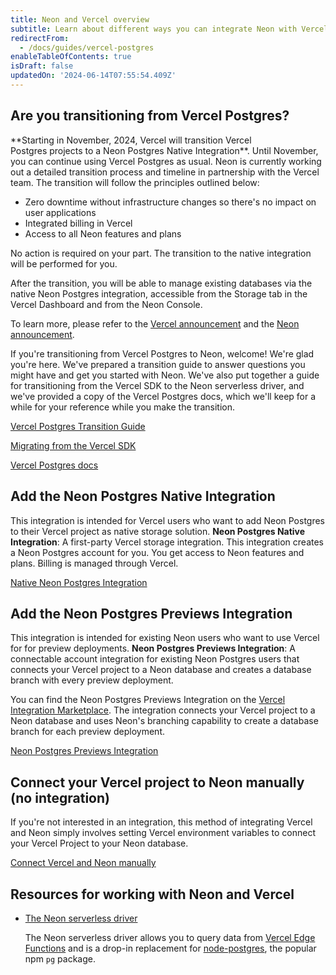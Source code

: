 ```yaml
---
title: Neon and Vercel overview
subtitle: Learn about different ways you can integrate Neon with Vercel
redirectFrom:
  - /docs/guides/vercel-postgres
enableTableOfContents: true
isDraft: false
updatedOn: '2024-06-14T07:55:54.409Z'
---
```


## Are you transitioning from Vercel Postgres?

  <Admonition type="important">
  **Starting in November, 2024, Vercel will transition Vercel Postgres projects to a Neon Postgres Native Integration**. Until November, you can continue using Vercel Postgres as usual. Neon is currently working out a detailed transition process and timeline in partnership with the Vercel team. The transition will follow the principles outlined below:

  - Zero downtime without infrastructure changes so there's no impact on user applications
  - Integrated billing in Vercel
  - Access to all Neon features and plans

  No action is required on your part. The transition to the native integration will be performed for you.

  After the transition, you will be able to manage existing databases via the native Neon Postgres integration, accessible from the Storage tab in the Vercel Dashboard and from the Neon Console. 

  To learn more, please refer to the [Vercel announcement](https://vercel.com/blog/introducing-the-vercel-marketplace) and the [Neon announcement](https://neon.tech/blog/leveling-up-our-partnership-with-vercel).
  </Admonition>

If you're transitioning from Vercel Postgres to Neon, welcome! We're glad you're here. We've prepared a transition guide to answer questions you might have and get you started with Neon. We've also put together a guide for transitioning from the Vercel SDK to the Neon serverless driver, and we've provided a copy of the Vercel Postgres docs, which we'll keep for a while for your reference while you make the transition.

<DetailIconCards>

<a href="/docs/guides/vercel-postgres-transition-guide" description="Everything you need to know about transitioning from Vercel Postgres to Neon" icon="vercel">Vercel Postgres Transition Guide</a>

<a href="/docs/guides/vercel-sdk-migration-guide" description="Learn how to migrate from the Vercel SDK to the Neon serverless driver" icon="vercel">Migrating from the Vercel SDK</a>

<a href="/docs/guides/vercel-postgres-docs" description="Find a copy of the Vercel Postgres docs for your reference while you transition" icon="vercel">Vercel Postgres docs</a>

</DetailIconCards>

## Add the Neon Postgres Native Integration

This integration is intended for Vercel users who want to add Neon Postgres to their Vercel project as native storage solution. **Neon Postgres Native Integration**: A first-party Vercel storage integration. This integration creates a Neon Postgres account for you. You get access to Neon features and plans. Billing is managed through Vercel.

<DetailIconCards>

<a href="/docs/guides/vercel-native-integration" description="Learn how to install the Install the Native Neon Postgres Integration from the Vercel Marketplace" icon="vercel">Native Neon Postgres Integration</a>

</DetailIconCards>

## Add the Neon Postgres Previews Integration

This integration is intended for existing Neon users who want to use Vercel for for preview deployments. **Neon Postgres Previews Integration**: A connectable account integration for existing Neon Postgres users that connects your Vercel project to a Neon database and creates a database branch with every preview deployment.

You can find the Neon Postgres Previews Integration on the [Vercel Integration Marketplace](https://vercel.com/integrations/neon). The integration connects your Vercel project to a Neon database and uses Neon's branching capability to create a database branch for each preview deployment.

<DetailIconCards>

<a href="/docs/guides/vercel-previews-integration" description="Learn how to install the Neon Postgres Preview Integration for a database branch with each preview deployment" icon="vercel">Neon Postgres Previews Integration</a>

</DetailIconCards>

## Connect your Vercel project to Neon manually (no integration)

If you're not interested in an integration, this method of integrating Vercel and Neon simply involves setting Vercel environment variables to connect your Vercel Project to your Neon database.

<DetailIconCards>

<a href="/docs/guides/vercel-previews-integration" description="Connect your Vercel project to Neon manually (no integration)" icon="vercel">Connect Vercel and Neon manually</a>

</DetailIconCards>



## Resources for working with Neon and Vercel
  
- [The Neon serverless driver](/docs/serverless/serverless-driver)

  The Neon serverless driver allows you to query data from [Vercel Edge Functions](https://vercel.com/docs/concepts/functions/edge-functions) and is a drop-in replacement for [node-postgres](https://node-postgres.com/), the popular npm `pg` package.
